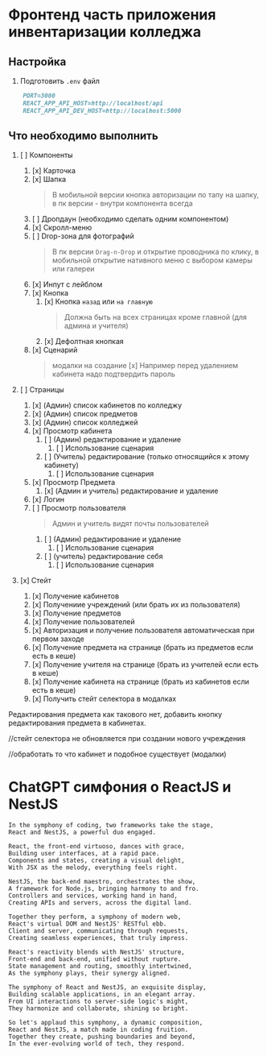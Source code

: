 # Фронтенд часть приложения инвентаризации колледжа

## Настройка

1. Подготовить `.env` файл

```md
    PORT=3000
    REACT_APP_API_HOST=http://localhost/api
    REACT_APP_API_DEV_HOST=http://localhost:5000
```

## Что необходимо выполнить

1. [ ] Компоненты

   1. [x] Карточка
   2. [x] Шапка
      > В мобильной версии кнопка авторизации по тапу на шапку, в пк версии - внутри компонента всегда
   3. [ ] Дропдаун (необходимо сделать одним компонентом)
      <!-- 1. [ ] С текстом -->
      <!-- 2. [ ] С поиском и рендером результата -->
      <!-- 1. [x] Для заведений со встроенным поиском. -->
   4. [x] Скролл-меню
   5. [ ] Drop-зона для фотографий
      > В пк версии `Drag-n-Drop` и открытие проводника по клику, в мобильной открытие нативного меню с выбором камеры или галереи
   6. [x] Инпут с лейблом
   7. [x] Кнопка
      1. [x] Кнопка `назад` или `на главную`
         > Должна быть на всех страницах кроме главной (для админа и учителя)
      2. [x] Дефолтная кнопкая
      <!-- 3. [ ] `Добавить новый *` -->
   8. [x] Сценарий
      > модалки на создание [x] Например перед удалением кабинета надо подтвердить пароль

2. [ ] Страницы

   1. [x] (Админ) список кабинетов по колледжу
   2. [x] (Админ) список предметов
   3. [x] (Админ) список колледжей
   4. [x] Просмотр кабинета
      1. [ ] (Админ) редактирование и удаление
         1. [ ] Использование сценария
      2. [ ] (Учитель) редактирование (только относящийся к этому кабинету)
         1. [ ] Использование сценария
   5. [x] Просмотр Предмета
      1. [x] (Админ и учитель) редактирование и удаление
   6. [x] Логин
   7. [ ] Просмотр пользователя
      > Админ и учитель видят почты пользователей
      1. [ ] (Админ) редактирование и удаление
         1. [ ] Использование сценария
      2. [ ] (учитель) редактирование себя
         1. [ ] Использование сценария

3. [x] Стейт
   1. [x] Получение кабинетов
   2. [x] Получениие учреждений (или брать их из пользователя)
   3. [x] Получение предметов
   4. [x] Получение пользователей
   5. [x] Авторизация и получение пользователя автоматическая при первом заходе
   6. [x] Получение предмета на странице (брать из предметов если есть в кеше)
   7. [x] Получение учителя на странице (брать из учителей если есть в кеше)
   8. [x] Получение кабинета на странице (брать из кабинетов если есть в кеше)
   9. [x] Получить стейт селектора в модалках

Редактирования предмета как такового нет, добавить кнопку редактирования предмета в кабинетах.

//стейт селектора не обновляется при создании нового учреждения

//обработать то что кабинет и подобное существует (модалки)

# ChatGPT симфония о ReactJS и NestJS

```
In the symphony of coding, two frameworks take the stage,
React and NestJS, a powerful duo engaged.

React, the front-end virtuoso, dances with grace,
Building user interfaces, at a rapid pace.
Components and states, creating a visual delight,
With JSX as the melody, everything feels right.

NestJS, the back-end maestro, orchestrates the show,
A framework for Node.js, bringing harmony to and fro.
Controllers and services, working hand in hand,
Creating APIs and servers, across the digital land.

Together they perform, a symphony of modern web,
React's virtual DOM and NestJS' RESTful ebb.
Client and server, communicating through requests,
Creating seamless experiences, that truly impress.

React's reactivity blends with NestJS' structure,
Front-end and back-end, unified without rupture.
State management and routing, smoothly intertwined,
As the symphony plays, their synergy aligned.

The symphony of React and NestJS, an exquisite display,
Building scalable applications, in an elegant array.
From UI interactions to server-side logic's might,
They harmonize and collaborate, shining so bright.

So let's applaud this symphony, a dynamic composition,
React and NestJS, a match made in coding fruition.
Together they create, pushing boundaries and beyond,
In the ever-evolving world of tech, they respond.
```

